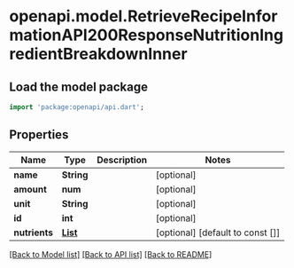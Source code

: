 # openapi.model.RetrieveRecipeInformationAPI200ResponseNutritionIngredientBreakdownInner

## Load the model package
```dart
import 'package:openapi/api.dart';
```

## Properties
Name | Type | Description | Notes
------------ | ------------- | ------------- | -------------
**name** | **String** |  | [optional] 
**amount** | **num** |  | [optional] 
**unit** | **String** |  | [optional] 
**id** | **int** |  | [optional] 
**nutrients** | [**List<SearchDrinksAPI200ResponseDrinksInnerNutritionNutrientsInner>**](SearchDrinksAPI200ResponseDrinksInnerNutritionNutrientsInner.md) |  | [optional] [default to const []]

[[Back to Model list]](../README.md#documentation-for-models) [[Back to API list]](../README.md#documentation-for-api-endpoints) [[Back to README]](../README.md)



